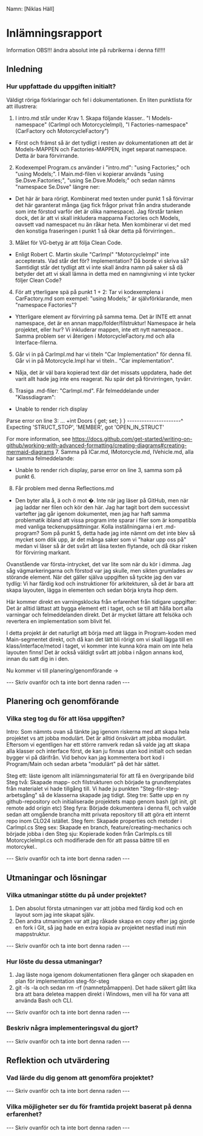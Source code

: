 Namn: [Niklas Häll]

# Inlämningsrapport

Information
OBS!!! ändra absolut inte på rubrikerna i denna fil!!!!

## Inledning

### Hur uppfattade du uppgiften initialt?

Väldigt röriga förklaringar och fel i dokumentationen. En liten punktlista för att illustrera:
1. I intro.md står under Krav 1. Skapa följande klasser.. "I Models-namespace" (CarImpl och MotorcycleImpl), "I Factories-namespace" (CarFactory och MotorcycleFactory")
- Först och främst så är det tydligt i resten av dokumentationen att det är Models-MAPPEN och Factories-MAPPEN, inget separat namespace. Detta är bara förvirrande.
2. Kodexempel Program.cs använder i "intro.md": "using Factories;" och "using Models;". I Main.md-filen vi kopierar används "using Se.Dsve.Factories;", "using Se.Dsve.Models;" och sedan nämns "namespace Se.Dsve" längre ner:
- Det här är bara rörigt. Kombinerat med texten under punkt 1 så förvirrar det här garanterat många (jag fick frågor privat från andra studerande som inte förstod varför det är olika namespace). Jag förstår tanken dock, det är att vi skall inkludera mapparna Factories och Models, oavsett vad namespacet nu än råkar heta. Men kombinerar vi det med den konstiga fraseringen i punkt 1 så ökar detta på förvirringen..
3. Målet för VG-betyg är att följa Clean Code.
- Enligt Robert C. Martin skulle "CarImpl" "MotorcycleImpl" inte accepterats. Vad står det för? Implementation? Då borde vi skriva så? Samtidigt står det tydligt att vi inte skall ändra namn på saker så då betyder det att vi skall lämna in detta med en namngivning vi inte tycker följer Clean Code?
4. För att ytterligare spä på punkt 1 + 2: Tar vi kodexemplena i CarFactory.md som exempel: "using Models;" är självförklarande, men "namespace Factories"?
- Ytterligare element av förvirring på samma tema. Det är INTE ett annat namespace, det är en annan mapp/folder/filstruktur! Namespace är hela projektet, eller hur? Vi inkluderar mappen, inte ett nytt namespace.. Samma problem ser vi återigen i MotorcycleFactory.md och alla Interface-filerna.
5. Går vi in på CarImpl.md har vi titeln "Car Implementation" för denna fil. Går vi in på Motorcycle.Impl har vi titeln.. "Car implementation".
- Nåja, det är väl bara kopierad text där det missats uppdatera, hade det varit allt hade jag inte ens reagerat. Nu spär det på förvirringen, tyvärr.
6. Trasiga .md-filer: "CarImpl.md". Får felmeddelande under "Klassdiagram":
- Unable to render rich display

Parse error on line 3:
... +int Doors { get; set; } }
----------------------^
Expecting 'STRUCT_STOP', 'MEMBER', got 'OPEN_IN_STRUCT'

For more information, see https://docs.github.com/get-started/writing-on-github/working-with-advanced-formatting/creating-diagrams#creating-mermaid-diagrams
7. Samma på ICar.md, IMotorcycle.md, IVehicle.md, alla har samma felmeddelande:
- Unable to render rich display, parse error on line 3, samma som på punkt 6.
8. Får problem med denna Reflections.md
- Den byter alla å, ä och ö mot �. Inte när jag läser på GitHub, men när jag laddar ner filen och kör den här. Jag har tagit bort dem successivt vartefter jag går igenom dokumentet, men jag har haft samma problematik ibland att vissa program inte sparar i filer som är kompatibla med vanliga teckenuppsättningar. Kolla inställningarna i ert .md-program? Som på punkt 5, detta hade jag inte nämnt om det inte blev så mycket som dök upp, är det många saker som vi "hakar upp oss på" medan vi läser så är det svårt att läsa texten flytande, och då ökar risken för förvirring markant.

Ovanstående var första-intrycket, det var lite som när du kör i dimma. Jag såg vägmarkeringarna och förstod var jag skulle, men sikten grumlades av störande element. När det gäller själva uppgiften så tyckte jag den var tydlig: Vi har färdig kod och instruktioner för arkitekturen, så det är bara att skapa layouten, lägga in elementen och sedan börja knyta ihop dem.

Här kommer direkt en varningsklocka från erfarenhet från tidigare uppgifter: Det är alltid lättast att bygga element ett i taget, och se till att hålla bort alla varningar och felmeddelanden direkt. Det är mycket lättare att felsöka och revertera en implementation som blivit fel.

I detta projekt är det naturligt att börja med att lägga in Program-koden med Main-segmentet direkt, och då kan det lätt bli rörigt om vi skall lägga till en klass/interface/metod i taget, vi kommer inte kunna köra main om inte hela layouten finns! Det är också väldigt svårt att jobba i någon annans kod, innan du satt dig in i den.

Nu kommer vi till planering/genomförande ->

--- Skriv ovanför och ta inte bort denna raden ---

## Planering och genomförande

### Vilka steg tog du för att lösa uppgiften?

Intro: Som nämnts ovan så tänkte jag igenom riskerna med att skapa hela projektet vs att jobba modulärt. Det är alltid önskvärt att jobba modulärt. Eftersom vi egentligen har ett större ramverk redan så valde jag att skapa alla klasser och interface först, de kan ju finnas utan kod initialt och sedan bygger vi på därifrån. Vid behov kan jag kommentera bort kod i Program/Main och sedan arbeta "modulärt" på det här sättet.

Steg ett: läste igenom allt inlämningsmaterial för att få en övergripande bild
Steg två: Skapade mapp- och filstrukturen och började ta grundtemplates från materialet vi hade tillgång till. Vi hade ju punkten "Steg-för-steg-arbetsgång" så de klasserna skapade jag tidigt.
Steg tre: Satte upp en ny github-repository och initialiserade projektets mapp genom bash (git init, git remote add origin etc)
Steg fyra: Började dokumentera i denna fil, och valde sedan att omgående brancha mitt privata repository till att göra ett internt repo inom CLO24 istället.
Steg fem: Skapade properties och metoder i CarImpl.cs
Steg sex: Skapade en branch, feature/creating-mechanics och började jobba i den
Steg sju: Kopierade koden från CarImpls.cs till MotorcycleImpl.cs och modifierade den för att passa bättre till en motorcykel..

--- Skriv ovanför och ta inte bort denna raden ---

## Utmaningar och lösningar

### Vilka utmaningar stötte du på under projektet?

1. Den absolut första utmaningen var att jobba med färdig kod och en layout som jag inte skapat själv.
2. Den andra utmaningen var att jag råkade skapa en copy efter jag gjorde en fork i Git, så jag hade en extra kopia av projektet nestlad inuti min mappstruktur.

--- Skriv ovanför och ta inte bort denna raden ---

### Hur löste du dessa utmaningar?

1. Jag läste noga igenom dokumentationen flera gånger och skapaden en plan för implementation steg-för-steg
2. git -ls -la och sedan rm -rf (namnetpåmappen). Det hade säkert gått lika bra att bara deletea mappen direkt i Windows, men vill ha för vana att använda Bash och CLI.

--- Skriv ovanför och ta inte bort denna raden ---

### Beskriv några implementeringsval du gjort?

--- Skriv ovanför och ta inte bort denna raden ---

## Reflektion och utvärdering

### Vad lärde du dig genom att genomföra projektet?

--- Skriv ovanför och ta inte bort denna raden ---

### Vilka möjligheter ser du för framtida projekt baserat på denna erfarenhet?

--- Skriv ovanför och ta inte bort denna raden ---